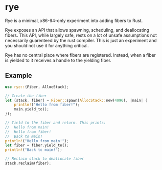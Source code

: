 # rye

Rye is a minimal, x86-64-only experiment into adding fibers to Rust.

Rye exposes an API that allows spawning, scheduling, and deallocating fibers. This API, while
largely safe, rests on a lot of unsafe assumptions not necessarily guarenteed by the rust
compiler. This is just an experiment and you should not use it for anything critical.

Rye has no central place where fibers are registered. Instead, when a fiber is yielded to it
receives a handle to the yielding fiber.

## Example

```rust
use rye::{Fiber, AllocStack};

// Create the fiber
let (stack, fiber) = Fiber::spawn(AllocStack::new(4096), |main| {
    println!("Hello from fiber!");
    main.yield_to();
});

// Yield to the fiber and return. This prints:
//  Hello from main!
//  Hello from fiber!
//  Back to main!
println!("Hello from main!");
let fiber = fiber.yield_to();
println!("Back to main!");

// Reclaim stack to deallocate fiber
stack.reclaim(fiber);
```
